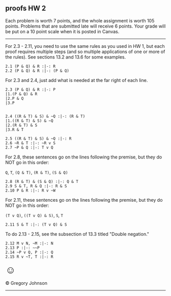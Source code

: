 ## proofs HW 2

Each problem is worth 7 points, and the whole assignment is worth 105 points. Problems that are submitted late will receive 6 points. Your grade will be put on a 10 point scale when it is posted in Canvas. 

--- 

For 2.3 - 2.11, you need to use the same rules as you used in HW 1, but each proof requires multiple steps (and so multiple applications of one or more of the rules). See sections 13.2 and 13.6 for some examples. 

~~~{.ProofChecker .JohnsonSL options="fonts tabindent render" guides="fitch" points="7" late-credit="6"}
2.1 (P & Q) & R :|-: R
2.2 (P & Q) & R :|-: (P & Q)
~~~

For 2.3 and 2.4, just add what is needed at the far right of each line.

~~~{.ProofChecker .JohnsonSL options="fonts tabindent render" guides="fitch" points="7" late-credit="6"}
2.3 (P & Q) & R :|-: P
|1.(P & Q) & R
|2.P & Q
|3.P


2.4 ((R & T) & S) & ~Q :|-: (R & T)
|1.((R & T) & S) & ~Q
|2.(R & T) & S
|3.R & T
~~~

~~~{.ProofChecker .JohnsonSL options="fonts tabindent render" guides="fitch" points="7" late-credit="6"}
2.5 ((R & T) & S) & ~Q :|-: R
2.6 ~R & T :|-: ~R v S
2.7 ~P & Q :|-: T v Q
~~~

For 2.8, these sentences go on the lines following the premise, but they do NOT go in this order: 

`Q`, `T`, `(Q & T)`, `(R & T)`, `(S & Q)`

~~~{.ProofChecker .JohnsonSL options="fonts tabindent render" guides="fitch" points="7" late-credit="6"}
2.8 (R & T) & (S & Q) :|-: Q & T 
2.9 S & T, R & Q :|-: R & S
2.10 P & R :|-: R v ~W 
~~~

For 2.11, these sentences go on the lines following the premise, but they do NOT go in this order: 

`(T v Q)`, `((T v Q) & S)`, `S`, `T`

~~~{.ProofChecker .JohnsonSL options="fonts tabindent render" guides="fitch" points="7" late-credit="6"}
2.11 S & T :|-: (T v Q) & S
~~~

To do 2.13 - 2.15, see the subsection of 13.3 titled "Double negation." 

~~~{.ProofChecker .JohnsonSL options="fonts tabindent render" guides="fitch" points="7" late-credit="6"}
2.12 M v N, ~M :|-: N
2.13 P :|-: ~~P
2.14 ~P v Q, P :|-: Q
2.15 R v ~T, T :|-: R
~~~

<font size="6.5">&#9786;</font>

<p>&copy; <script>document.write(new Date().getFullYear())</script> Gregory Johnson</p>

--- 